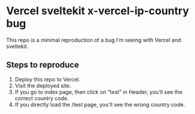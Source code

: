 # Vercel sveltekit x-vercel-ip-country bug

This repo is a minimal reproduction of a bug I'm seeing with Vercel and sveltekit.

## Steps to reproduce

1. Deploy this repo to Vercel.
2. Visit the deployed site.
3. If you go to index page, then click on "test" in Header, you'll see the correct country code.
4. If you directly load the /test page, you'll see the wrong country code.